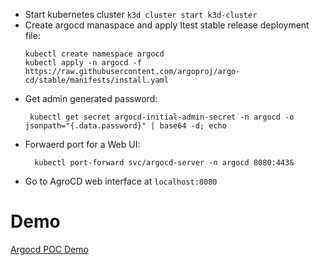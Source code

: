* Start kubernetes cluster `k3d cluster start k3d-cluster`
* Create argocd manaspace and apply ltest stable release deployment file:
  ```
  kubectl create namespace argocd
  kubectl apply -n argocd -f https://raw.githubusercontent.com/argoproj/argo-cd/stable/manifests/install.yaml
  ```
* Get admin generated password:
   ```
    kubectl get secret argocd-initial-admin-secret -n argocd -o jsonpath="{.data.password}" | base64 -d; echo
   ```
* Forwaerd port for a Web UI: 
  ```
    kubectl port-forward svc/argocd-server -n argocd 8080:443&
  ```
* Go to AgroCD web interface at `localhost:8080`

# Demo
[Argocd POC Demo](https://github.com/ksorokin/02-git/assets/1850575/004ae8c9-6446-47d1-a93b-962f6d9db1a3)



